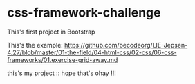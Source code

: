 # css-framework-challenge

This's first project in Bootstrap

This's the example:
https://github.com/becodeorg/LIE-Jepsen-4.27/blob/master/01-the-field/04-html-css/02-css/06-css-frameworks/01.exercise-grid-away.md


this's my project ::
hope that's ohay !!!
